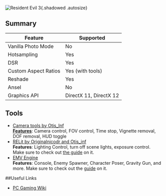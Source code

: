 ![Resident Evil 3](Images\re3_header.png "Shot by ItsYFP"){.shadowed .autosize}

## Summary

Feature | Supported
--|--
Vanilla Photo Mode | No
Hotsampling | Yes
DSR | Yes
Custom Aspect Ratios | Yes (with tools)
Reshade | Yes
Ansel | No
Graphics API | DirectX 11, DirectX 12
 
## Tools

* [Camera tools by Otis_Inf](https://www.patreon.com/Otis_Inf/posts)  
**[Features](https://opm.fransbouma.com/Cameras/re3.htm)**: Camera control, FOV control, Time stop, Vignette removal, DOF removal, HUD toggle
* [RELit by Originalnicodr and Otis_inf](https://github.com/originalnicodr/RELit)  
**Features**: Lighting Control, turn off scene lights, exposure control.  
Make sure to check out [the guide](../GeneralGuides/relit.htm) on it.
* [EMV Engine](https://github.com/alphazolam/EMV-Engine)  
**Features**: Console, Enemy Spawner, Character Poser, Gravity Gun, and more.
Make sure to check out the [guide](../GeneralGuides/emv_engine.htm) on it.


##Useful Links

* [PC Gaming Wiki](https://www.pcgamingwiki.com/wiki/Resident_Evil_3_(2020))